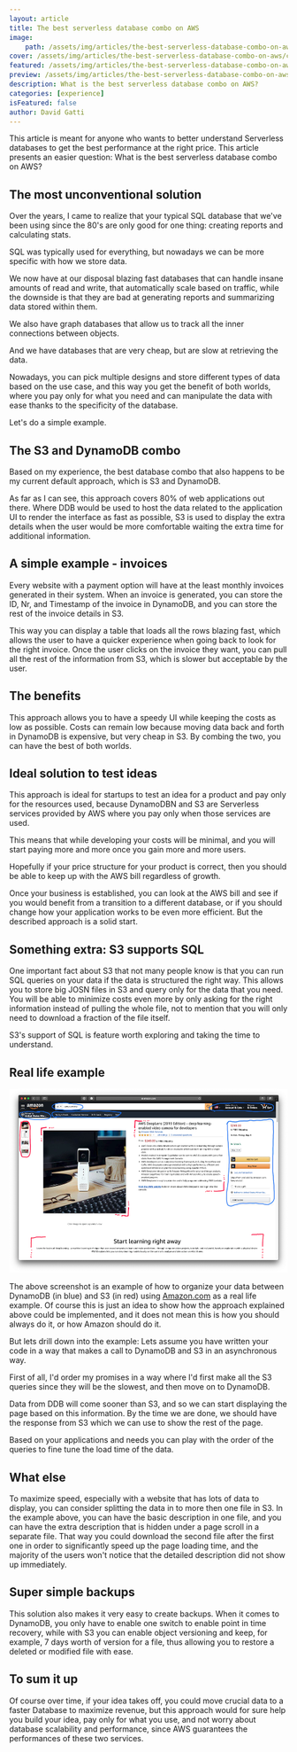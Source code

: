 ```yaml
---
layout: article
title: The best serverless database combo on AWS
image:
    path: /assets/img/articles/the-best-serverless-database-combo-on-aws/featured.jpg
cover: /assets/img/articles/the-best-serverless-database-combo-on-aws/cover.jpg
featured: /assets/img/articles/the-best-serverless-database-combo-on-aws/featured.jpg
preview: /assets/img/articles/the-best-serverless-database-combo-on-aws/preview.jpg
description: What is the best serverless database combo on AWS?
categories: [experience]
isFeatured: false
author: David Gatti
---
```


This article is meant for anyone who wants to better understand Serverless databases to get the best performance at the right price. This article presents an easier question: What is the best serverless database combo on AWS?

## The most unconventional solution

Over the years, I came to realize that your typical SQL database that we've been using since the 80's are only good for one thing: creating reports and calculating stats. 

SQL was typically used for everything, but nowadays we can be more specific with how we store data. 

We now have at our disposal blazing fast databases that can handle insane amounts of read and write, that automatically scale based on traffic, while the downside is that they are bad at generating reports and summarizing data stored within them.

We also have graph databases that allow us to track all the inner connections between objects. 

And we have databases that are very cheap, but are slow at retrieving the data.

Nowadays, you can pick multiple designs and store different types of data based on the use case, and this way you get the benefit of both worlds, where you pay only for what you need and can manipulate the data with ease thanks to the specificity of the database. 

Let's do a simple example.

## The S3 and DynamoDB combo

Based on my experience, the best database combo that also happens to be my current default approach, which is S3 and DynamoDB.

As far as I can see, this approach covers 80% of web applications out there. Where DDB would be used to host the data related to the application UI to render the interface as fast as possible, S3 is used to display the extra details when the user would be more comfortable waiting the extra time for additional information.

## A simple example - invoices

Every website with a payment option will have at the least monthly invoices generated in their system. When an invoice is generated, you can store the ID, Nr, and Timestamp of the invoice in DynamoDB, and you can store the rest of the invoice details in S3.

This way you can display a table that loads all the rows blazing fast, which allows the user to have a quicker experience when going back to look for the right invoice. Once the user clicks on the invoice they want, you can pull all the rest of the information from S3, which is slower but acceptable by the user.

## The benefits

This approach allows you to have a speedy UI while keeping the costs as low as possible. Costs can remain low because moving data back and forth in DynamoDB is expensive, but very cheap in S3. By combing the two, you can have the best of both worlds.

## Ideal solution to test ideas

This approach is ideal for startups to test an idea for a product and pay only for the resources used, because DynamoDBN and S3 are Serverless services provided by AWS where you pay only when those services are used.

This means that while developing your costs will be minimal, and you will start paying more and more once you gain more and more users.

Hopefully if your price structure for your product is correct, then you should be able to keep up with the AWS bill regardless of growth.

Once your business is established, you can look at the AWS bill and see if you would benefit from a transition to a different database, or if you should change how your application works to be even more efficient. But the described approach is a solid start.

## Something extra: S3 supports SQL

One important fact about S3 that not many people know is that you can run SQL queries on your data if the data is structured the right way. This allows you to store big JOSN files in S3 and query only for the data that you need. You will be able to minimize costs even more by only asking for the right information instead of pulling the whole file, not to mention that you will only need to download a fraction of the file itself.

S3's support of SQL is feature worth exploring and taking the time to understand.

## Real life example

![example](/assets/img/articles/the-best-serverless-database-combo-on-aws/s3_ddb_example.png#responsive)

The above screenshot is an example of how to organize your data between DynamoDB (in blue) and S3 (in red) using [Amazon.com](http://amazon.com) as a real life example. Of course this is just an idea to show how the approach explained above could be implemented, and it does not mean this is how you should always do it, or how Amazon should do it. 

But lets drill down into the example: Lets assume you have written your code in a way that makes a call to DynamoDB and S3 in an asynchronous way. 

First of all, I'd order my promises in a way where I'd first make all the S3 queries since they will be the slowest, and then move on to DynamoDB. 

Data from DDB will come sooner than S3, and so we can start displaying the page based on this information. By the time we are done, we should have the response from S3 which we can use to show the rest of the page. 

Based on your applications and needs you can play with the order of the queries to fine tune the load time of the data.

## What else

To maximize speed, especially with a website that has lots of data to display, you can consider splitting the data in to more then one file in S3. In the example above, you can have the basic description in one file, and you can have the extra description that is hidden under a page scroll in a separate file. That way you could download the second file after the first one in order to significantly speed up the page loading time, and the majority of the users won't notice that the detailed description did not show up immediately.

## Super simple backups

This solution also makes it very easy to create backups. When it comes to DynamoDB, you only have to enable one switch to enable point in time recovery, while with S3 you can enable object versioning and keep, for example, 7 days worth of version for a file, thus allowing you to restore a deleted or modified file with ease. 

## To sum it up

Of course over time, if your idea takes off, you could move crucial data to a faster Database to maximize revenue, but this approach would for sure help you build your idea, pay only for what you use, and not worry about database scalability and performance, since AWS guarantees the performances of these two services.